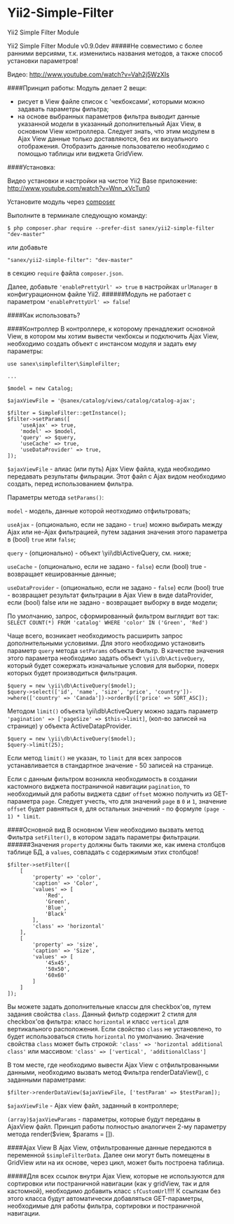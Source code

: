 # Yii2-Simple-Filter
Yii2 Simple Filter Module

Yii2 Simple Filter Module v0.9.0dev
#####Не совместимо с более ранними версиями, т.к. изменились названия методов, а также способ установки параметров! 

Видео: http://www.youtube.com/watch?v=Vah2j5WzXIs

####Принцип работы:
Модуль делает 2 вещи: 
- рисует в View файле список с 'чекбоксами', которыми можно задавать параметры фильтра;
- на основе выбранных параметров фильтра выводит данные указанной модели в указанный дополнительный Ajax View, в основном View контроллера. Следует знать, что этим модулем в Ajax View данные только доставляются, без их визуального отображения. Отобразить данные пользователю необходимо с помощью таблицы или виджета GridView.



####Установка:

Видео установки и настройки на чистое Yii2 Base приложение: http://www.youtube.com/watch?v=Wnn_xVcTun0

Установите модуль через [composer](http://getcomposer.org/download/)

Выполните в терминале следующую команду:
```
$ php composer.phar require --prefer-dist sanex/yii2-simple-filter "dev-master"
```
или добавьте
```
"sanex/yii2-simple-filter": "dev-master"
```
в секцию `require` файла `composer.json`.

Далее, добавьте `'enablePrettyUrl' => true` в настройках `urlManager` в конфигурационном файле Yii2.
######Модуль не работает с параметром `'enablePrettyUrl' => false`!


####Как использовать?

####Контроллер
В контроллере, к которому пренадлежит основной View, в котором мы хотим вывести чекбоксы и подключить Ajax View, необходимо создать объект с инстансом модуля и задать ему параметры:
```
use sanex\simplefilter\SimpleFilter;

...

$model = new Catalog;

$ajaxViewFile = '@sanex/catalog/views/catalog/catalog-ajax';

$filter = SimpleFilter::getInstance();
$filter->setParams([
    'useAjax' => true,
    'model' => $model,
    'query' => $query,
    'useCache' => true,
    'useDataProvider' => true,
]);
```

`$ajaxViewFile` - алиас (или путь) Ajax View файла, куда необходимо передавать результаты фильрации. Этот файл с Ajax видом необходимо создать, перед использованием фильтра.

Параметры метода `setParams()`:

`model` - модель, данные которой неотходимо отфильтровать;

`useAjax` - (опционально, если не задано - `true`) можно выбирать между Ajax или не-Ajax фильтрацией, путем задания значения этого параметра в (bool) `true` или `false`;

`query` - (опционально) - объект \yii\db\ActiveQuery, см. ниже;

`useCache` - (опционально, если не задано - `false`) если (bool) true - возвращает кешированные данные;

`useDataProvider` - (опционально, если не задано - `false`) если (bool) true - возвращает результат фильтрации в Ajax View в виде dataProvider, если (bool) false или не задано - возвращает выборку в виде модели;

По умолчанию, запрос, сформированный фильтром выглядит вот так: `SELECT COUNT(*) FROM 'catalog' WHERE 'color' IN ('Green', 'Red')`

Чаще всего, возникает необходимость расширить запрос дополнительными условиями. Для этого необходимо установить параметр `query` метода `setParams` объекта Фильтр. В качестве значения этого параметра необходимо задать объект `\yii\db\ActiveQuery`, который будет сожержать изначальные условия для выборки, поверх которых будет производиться фильтрация.

```
$query = new \yii\db\ActiveQuery($model);
$query->select(['id', 'name', 'size', 'price', 'country'])->where(['country' => 'Canada'])->orderBy(['price' => SORT_ASC]); 
```

Методом `limit()` объекта \yii\db\ActiveQuery можно задать параметр `'pagination' => ['pageSize' => $this->limit]`, (кол-во записей на странице) у объекта ActiveDatapProvider.

```
$query = new \yii\db\ActiveQuery($model);
$query->limit(25); 
```
Если метод `limit()` не указан, то `limit` для всех запросов устанавливается в стандартное значение - 50 записей на странице.

Если с данным фильтром возникла необходимость в создании кастомного виджета постраничной навигации `pagination`, то необходимый для работы виджета сдвиг `offset` можно получить из GET-параметра `page`. Следует учесть, что для значений `page` в `0` и `1`, значение `offset` будет равняться `0`, для остальных значений - по формуле `(page - 1) * limit`.

####Основной вид
В основном View необходимо вызвать метод Фильтра `setFilter()`, в котором задать параметры фильтрации.
######Значения `property` должны быть такими же, как имена столбцов таблице БД, а `values`, совпадать с содержимым этих столбцов!

```
$filter->setFilter([
    [
        'property' => 'color',
        'caption' => 'Color',
        'values' => [
            'Red',
            'Green',
            'Blue',
            'Black'
        ],
        'class' => 'horizontal'
    ],
    [
        'property' => 'size',
        'caption' => 'Size',
        'values' => [
            '45x45',
            '50x50',
            '60x60'
        ]
    ]
]);
```

Вы можете задать дополнительные классы для checkbox'ов, путем задания свойства `class`. Данный фильтр содержит 2 стиля для checkbox'ов фильтра: класс `horizontal` и класс `vertical` для вертикального расположения. Если свойство `class` не установлено, то будет использоваться стиль `horizontal` по умолчанию.
Значение свойства `class` может быть строкой:
`'class' => 'horizontal additional class'` 
или массивом: 
`'class' => ['vertical', 'additionalClass']`


В том месте, где необходимо вывести Ajax View с отфильтрованными данными, необходимо вызвать метод Фильтра renderDataView(), с заданными параметрами:
```
$filter->renderDataView($ajaxViewFile, ['testParam' => $testParam]);
```

`$ajaxViewFile` - Ajax view файл, заданный в контроллере;

`(array)$ajaxViewParams` - параметры, которые будут переданы в AjaxView файл. Принцип работы полностью аналогичен 2-му параметру метода render($view, $params = []).


####Ajax View
В Ajax View, отфильтрованные данные передаются в переменной `$simpleFilterData`.
Далее они могут быть помещены в GridView или на их основе, через цикл, может быть построена таблица.

#####Для всех ссылок внутри Ajax View, которые не используются для сортировки или постраничной навигации (как у gridView, так и для кастомной), необходимо добавить класс `sfCustomUrl`!!!! К ссылкам без этого класса будут автоматически добавляться GET-параметры, необходимые для работы фильтра, сортировки и постраничной навигации.